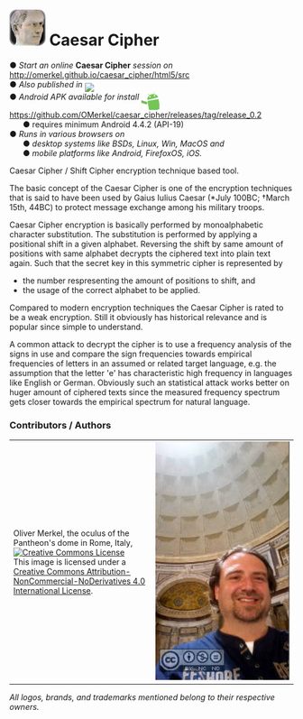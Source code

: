 <img alt="Caesar Cipher" width="64" src="html5/src/img/icons/caesar64.png" /> Caesar Cipher
=============

&#x25CF; <em>Start an online</em> <b>Caesar Cipher</b> <em>session on</em> http://omerkel.github.io/caesar_cipher/html5/src<br />
&#x25CF; <em>Also published in</em> <a href="https://marketplace.firefox.com/app/caesar-cipher"><img align="middle" width="150px" src="https://marketplace.cdn.mozilla.net/media/fireplace/img/pretty/marketplace_logo.png" /></a><br />
&#x25CF; <em>Android APK available for install</em> <img align="top" width="32" src="res/android.gif" /> https://github.com/OMerkel/caesar_cipher/releases/tag/release_0.2<br />
&nbsp;&nbsp;&nbsp;&nbsp;&nbsp;&nbsp;&#x25CF; requires minimum Android 4.4.2 (API-19)<br />
&#x25CF; <em>Runs in various browsers on</em><br />
&nbsp;&nbsp;&nbsp;&nbsp;&nbsp;&nbsp;&#x25CF; <em>desktop systems like BSDs, Linux, Win, MacOS and</em><br />
&nbsp;&nbsp;&nbsp;&nbsp;&nbsp;&nbsp;&#x25CF; <em>mobile platforms like Android, FirefoxOS, iOS.</em>

Caesar Cipher / Shift Cipher encryption technique based tool.

The basic concept of the Caesar Cipher is one of the encryption techniques
that is said to have been used by Gaius Iulius Caesar (*July 100BC; &dagger;March
15th, 44BC) to protect message exchange among his military troops.

Caesar Cipher encryption is basically performed by monoalphabetic character
substitution. The substitution is performed by applying a positional shift
in a given alphabet. Reversing the shift by same amount of positions with
same alphabet decrypts the ciphered text into plain text again.
Such that the secret key in this symmetric cipher is represented by

* the number respresenting the amount of positions to shift, and
* the usage of the correct alphabet to be applied.

Compared to modern encryption techniques the Caesar Cipher is rated
to be a weak encryption. Still it obviously has historical relevance
and is popular since simple to understand.

A common attack to decrypt the cipher is to use a frequency analysis
of the signs in use and compare the sign frequencies towards empirical
frequencies of letters in an assumed or related target language, e.g.
the assumption that the letter 'e' has characteristic high frequency
in languages like English or German. Obviously such an statistical
attack works better on huger amount of ciphered texts since the
measured frequency spectrum gets closer towards the empirical spectrum
for natural language.

### Contributors / Authors

<table>
  <tr>
    <td><p>Oliver Merkel, the oculus of the Pantheon's
      dome in Rome, Italy,<br /><a rel="license" href="http://creativecommons.org/licenses/by-nc-nd/4.0/"><img alt="Creative Commons License" style="border-width:0" src="http://i.creativecommons.org/l/by-nc-nd/4.0/88x31.png" /></a><br />This image is licensed under a <a rel="license" href="http://creativecommons.org/licenses/by-nc-nd/4.0/">Creative Commons Attribution-NonCommercial-NoDerivatives 4.0 International License</a>.    
    </p>
    </td>
    <td style='max-width: 180px; width: 50%;'><img width="100%" ondragstart="return false;" alt="Oliver Merkel, Creative Commons License, This image is licensed under a Creative Commons Attribution-NonCommercial-NoDerivatives 4.0 International License." src="html5/src/img/20150528_oliver-rome.jpg" /></td>
  </tr>
</table>

_All logos, brands, and trademarks mentioned belong to their respective owners._
